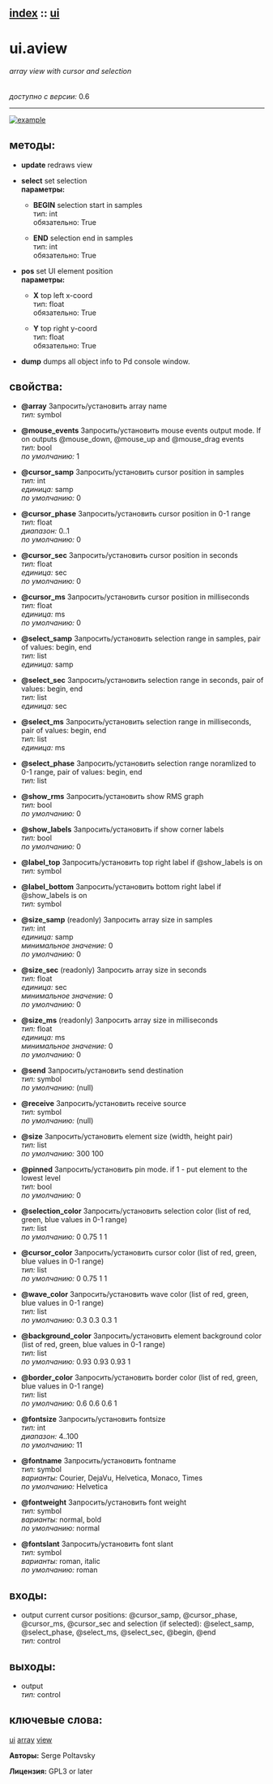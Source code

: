 [index](index.html) :: [ui](category_ui.html)
---

# ui.aview

###### array view with cursor and selection

*доступно с версии:* 0.6

---




[![example](../examples/img/ui.aview.jpg)](../examples/pd/ui.aview.pd)





## методы:

* **update**
redraws view<br>

* **select**
set selection<br>
  __параметры:__
  - **BEGIN** selection start in samples<br>
    тип: int <br>
    обязательно: True <br>

  - **END** selection end in samples<br>
    тип: int <br>
    обязательно: True <br>

* **pos**
set UI element position<br>
  __параметры:__
  - **X** top left x-coord<br>
    тип: float <br>
    обязательно: True <br>

  - **Y** top right y-coord<br>
    тип: float <br>
    обязательно: True <br>

* **dump**
dumps all object info to Pd console window.<br>




## свойства:

* **@array** 
Запросить/установить array name<br>
_тип:_ symbol<br>

* **@mouse_events** 
Запросить/установить mouse events output mode. If on outputs @mouse_down, @mouse_up and @mouse_drag
events<br>
_тип:_ bool<br>
_по умолчанию:_ 1<br>

* **@cursor_samp** 
Запросить/установить cursor position in samples<br>
_тип:_ int<br>
_единица:_ samp<br>
_по умолчанию:_ 0<br>

* **@cursor_phase** 
Запросить/установить cursor position in 0-1 range<br>
_тип:_ float<br>
_диапазон:_ 0..1<br>
_по умолчанию:_ 0<br>

* **@cursor_sec** 
Запросить/установить cursor position in seconds<br>
_тип:_ float<br>
_единица:_ sec<br>
_по умолчанию:_ 0<br>

* **@cursor_ms** 
Запросить/установить cursor position in milliseconds<br>
_тип:_ float<br>
_единица:_ ms<br>
_по умолчанию:_ 0<br>

* **@select_samp** 
Запросить/установить selection range in samples, pair of values: begin, end<br>
_тип:_ list<br>
_единица:_ samp<br>

* **@select_sec** 
Запросить/установить selection range in seconds, pair of values: begin, end<br>
_тип:_ list<br>
_единица:_ sec<br>

* **@select_ms** 
Запросить/установить selection range in milliseconds, pair of values: begin, end<br>
_тип:_ list<br>
_единица:_ ms<br>

* **@select_phase** 
Запросить/установить selection range noramlized to 0-1 range, pair of values: begin, end<br>
_тип:_ list<br>

* **@show_rms** 
Запросить/установить show RMS graph<br>
_тип:_ bool<br>
_по умолчанию:_ 0<br>

* **@show_labels** 
Запросить/установить if show corner labels<br>
_тип:_ bool<br>
_по умолчанию:_ 0<br>

* **@label_top** 
Запросить/установить top right label if @show_labels is on<br>
_тип:_ symbol<br>

* **@label_bottom** 
Запросить/установить bottom right label if @show_labels is on<br>
_тип:_ symbol<br>

* **@size_samp** (readonly)
Запросить array size in samples<br>
_тип:_ int<br>
_единица:_ samp<br>
_минимальное значение:_ 0<br>
_по умолчанию:_ 0<br>

* **@size_sec** (readonly)
Запросить array size in seconds<br>
_тип:_ float<br>
_единица:_ sec<br>
_минимальное значение:_ 0<br>
_по умолчанию:_ 0<br>

* **@size_ms** (readonly)
Запросить array size in milliseconds<br>
_тип:_ float<br>
_единица:_ ms<br>
_минимальное значение:_ 0<br>
_по умолчанию:_ 0<br>

* **@send** 
Запросить/установить send destination<br>
_тип:_ symbol<br>
_по умолчанию:_ (null)<br>

* **@receive** 
Запросить/установить receive source<br>
_тип:_ symbol<br>
_по умолчанию:_ (null)<br>

* **@size** 
Запросить/установить element size (width, height pair)<br>
_тип:_ list<br>
_по умолчанию:_ 300 100<br>

* **@pinned** 
Запросить/установить pin mode. if 1 - put element to the lowest level<br>
_тип:_ bool<br>
_по умолчанию:_ 0<br>

* **@selection_color** 
Запросить/установить selection color (list of red, green, blue values in 0-1 range)<br>
_тип:_ list<br>
_по умолчанию:_ 0 0.75 1 1<br>

* **@cursor_color** 
Запросить/установить cursor color (list of red, green, blue values in 0-1 range)<br>
_тип:_ list<br>
_по умолчанию:_ 0 0.75 1 1<br>

* **@wave_color** 
Запросить/установить wave color (list of red, green, blue values in 0-1 range)<br>
_тип:_ list<br>
_по умолчанию:_ 0.3 0.3 0.3 1<br>

* **@background_color** 
Запросить/установить element background color (list of red, green, blue values in 0-1 range)<br>
_тип:_ list<br>
_по умолчанию:_ 0.93 0.93 0.93 1<br>

* **@border_color** 
Запросить/установить border color (list of red, green, blue values in 0-1 range)<br>
_тип:_ list<br>
_по умолчанию:_ 0.6 0.6 0.6 1<br>

* **@fontsize** 
Запросить/установить fontsize<br>
_тип:_ int<br>
_диапазон:_ 4..100<br>
_по умолчанию:_ 11<br>

* **@fontname** 
Запросить/установить fontname<br>
_тип:_ symbol<br>
_варианты:_ Courier, DejaVu, Helvetica, Monaco, Times<br>
_по умолчанию:_ Helvetica<br>

* **@fontweight** 
Запросить/установить font weight<br>
_тип:_ symbol<br>
_варианты:_ normal, bold<br>
_по умолчанию:_ normal<br>

* **@fontslant** 
Запросить/установить font slant<br>
_тип:_ symbol<br>
_варианты:_ roman, italic<br>
_по умолчанию:_ roman<br>



## входы:

* output current cursor positions: @cursor_samp, @cursor_phase, @cursor_ms, @cursor_sec and selection (if selected): @select_samp, @select_phase, @select_ms, @select_sec, @begin, @end<br>
_тип:_ control



## выходы:

* output<br>
_тип:_ control



## ключевые слова:

[ui](keywords/ui.html)
[array](keywords/array.html)
[view](keywords/view.html)






**Авторы:** Serge Poltavsky




**Лицензия:** GPL3 or later





